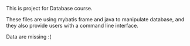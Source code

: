 This is project for Database course.

These files are using mybatis frame and java to manipulate database, and they also provide users with a command line interface.

Data are missing :(